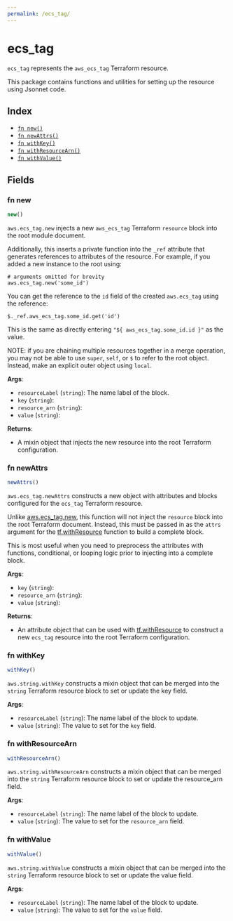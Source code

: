 ```yaml
---
permalink: /ecs_tag/
---
```


# ecs_tag

`ecs_tag` represents the `aws_ecs_tag` Terraform resource.



This package contains functions and utilities for setting up the resource using Jsonnet code.


## Index

* [`fn new()`](#fn-new)
* [`fn newAttrs()`](#fn-newattrs)
* [`fn withKey()`](#fn-withkey)
* [`fn withResourceArn()`](#fn-withresourcearn)
* [`fn withValue()`](#fn-withvalue)

## Fields

### fn new

```ts
new()
```


`aws.ecs_tag.new` injects a new `aws_ecs_tag` Terraform `resource`
block into the root module document.

Additionally, this inserts a private function into the `_ref` attribute that generates references to attributes of the
resource. For example, if you added a new instance to the root using:

    # arguments omitted for brevity
    aws.ecs_tag.new('some_id')

You can get the reference to the `id` field of the created `aws.ecs_tag` using the reference:

    $._ref.aws_ecs_tag.some_id.get('id')

This is the same as directly entering `"${ aws_ecs_tag.some_id.id }"` as the value.

NOTE: if you are chaining multiple resources together in a merge operation, you may not be able to use `super`, `self`,
or `$` to refer to the root object. Instead, make an explicit outer object using `local`.

**Args**:
  - `resourceLabel` (`string`): The name label of the block.
  - `key` (`string`): 
  - `resource_arn` (`string`): 
  - `value` (`string`): 

**Returns**:
- A mixin object that injects the new resource into the root Terraform configuration.


### fn newAttrs

```ts
newAttrs()
```


`aws.ecs_tag.newAttrs` constructs a new object with attributes and blocks configured for the `ecs_tag`
Terraform resource.

Unlike [aws.ecs_tag.new](#fn-ecs_tagnew), this function will not inject the `resource`
block into the root Terraform document. Instead, this must be passed in as the `attrs` argument for the
[tf.withResource](https://github.com/tf-libsonnet/core/tree/main/docs#fn-withresource) function to build a complete block.

This is most useful when you need to preprocess the attributes with functions, conditional, or looping logic prior to
injecting into a complete block.

**Args**:
  - `key` (`string`): 
  - `resource_arn` (`string`): 
  - `value` (`string`): 

**Returns**:
  - An attribute object that can be used with [tf.withResource](https://github.com/tf-libsonnet/core/tree/main/docs#fn-withresource) to construct a new `ecs_tag` resource into the root Terraform configuration.


### fn withKey

```ts
withKey()
```

`aws.string.withKey` constructs a mixin object that can be merged into the `string`
Terraform resource block to set or update the key field.



**Args**:
  - `resourceLabel` (`string`): The name label of the block to update.
  - `value` (`string`): The value to set for the `key` field.


### fn withResourceArn

```ts
withResourceArn()
```

`aws.string.withResourceArn` constructs a mixin object that can be merged into the `string`
Terraform resource block to set or update the resource_arn field.



**Args**:
  - `resourceLabel` (`string`): The name label of the block to update.
  - `value` (`string`): The value to set for the `resource_arn` field.


### fn withValue

```ts
withValue()
```

`aws.string.withValue` constructs a mixin object that can be merged into the `string`
Terraform resource block to set or update the value field.



**Args**:
  - `resourceLabel` (`string`): The name label of the block to update.
  - `value` (`string`): The value to set for the `value` field.
